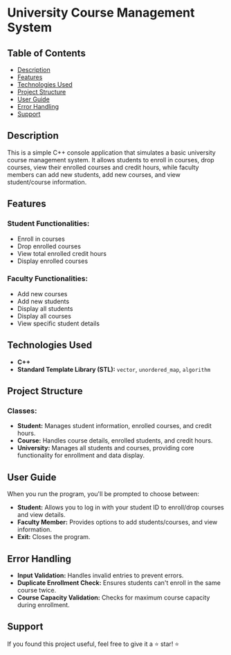 # University Course Management System

## Table of Contents
- [Description](#description)
- [Features](#features)
- [Technologies Used](#technologies-used)
- [Project Structure](#project-structure)
- [User Guide](#user-guide)
- [Error Handling](#error-handling)
- [Support](#-support)  


## Description
This is a simple C++ console application that simulates a basic university course management system. It allows students to enroll in courses, drop courses, view their enrolled courses and credit hours, while faculty members can add new students, add new courses, and view student/course information.

## Features

### Student Functionalities:
- Enroll in courses
- Drop enrolled courses
- View total enrolled credit hours
- Display enrolled courses

### Faculty Functionalities:
- Add new courses
- Add new students
- Display all students
- Display all courses
- View specific student details

## Technologies Used
- **C++**
- **Standard Template Library (STL):** `vector`, `unordered_map`, `algorithm`

## Project Structure

### Classes:
- **Student:** Manages student information, enrolled courses, and credit hours.
- **Course:** Handles course details, enrolled students, and credit hours.
- **University:** Manages all students and courses, providing core functionality for enrollment and data display.


## User Guide
When you run the program, you'll be prompted to choose between:

- **Student:** Allows you to log in with your student ID to enroll/drop courses and view details.
- **Faculty Member:** Provides options to add students/courses, and view information.
- **Exit:** Closes the program.


## Error Handling
- **Input Validation:** Handles invalid entries to prevent errors.
- **Duplicate Enrollment Check:** Ensures students can't enroll in the same course twice.
- **Course Capacity Validation:** Checks for maximum course capacity during enrollment.

## Support  
If you found this project useful, feel free to give it a ⭐ star! ⭐  
